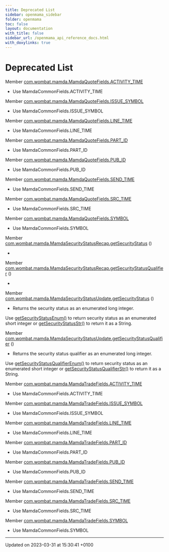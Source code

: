 ```yaml
---
title: Deprecated List
sidebar: openmama_sidebar
folder: openmama
toc: false
layout: documentation
with_title: false
sidebar_url: /openmama_api_reference_docs.html
with_doxylinks: true
---
```


# Deprecated List






Member [com.wombat.mamda.MamdaQuoteFields.ACTIVITY_TIME](classcom_1_1wombat_1_1mamda_1_1MamdaQuoteFields.html#variable-activity-time)

* Use MamdaCommonFields.ACTIVITY_TIME  

Member [com.wombat.mamda.MamdaQuoteFields.ISSUE_SYMBOL](classcom_1_1wombat_1_1mamda_1_1MamdaQuoteFields.html#variable-issue-symbol)

* Use MamdaCommonFields.ISSUE_SYMBOL  

Member [com.wombat.mamda.MamdaQuoteFields.LINE_TIME](classcom_1_1wombat_1_1mamda_1_1MamdaQuoteFields.html#variable-line-time)

* Use MamdaCommonFields.LINE_TIME  

Member [com.wombat.mamda.MamdaQuoteFields.PART_ID](classcom_1_1wombat_1_1mamda_1_1MamdaQuoteFields.html#variable-part-id)

* Use MamdaCommonFields.PART_ID  

Member [com.wombat.mamda.MamdaQuoteFields.PUB_ID](classcom_1_1wombat_1_1mamda_1_1MamdaQuoteFields.html#variable-pub-id)

* Use MamdaCommonFields.PUB_ID  

Member [com.wombat.mamda.MamdaQuoteFields.SEND_TIME](classcom_1_1wombat_1_1mamda_1_1MamdaQuoteFields.html#variable-send-time)

* Use MamdaCommonFields.SEND_TIME  

Member [com.wombat.mamda.MamdaQuoteFields.SRC_TIME](classcom_1_1wombat_1_1mamda_1_1MamdaQuoteFields.html#variable-src-time)

* Use MamdaCommonFields.SRC_TIME  

Member [com.wombat.mamda.MamdaQuoteFields.SYMBOL](classcom_1_1wombat_1_1mamda_1_1MamdaQuoteFields.html#variable-symbol)

* Use MamdaCommonFields.SYMBOL 

Member [com.wombat.mamda.MamdaSecurityStatusRecap.getSecurityStatus](interfacecom_1_1wombat_1_1mamda_1_1MamdaSecurityStatusRecap.html#function-getsecuritystatus)  ()

* 

Member [com.wombat.mamda.MamdaSecurityStatusRecap.getSecurityStatusQualifier](interfacecom_1_1wombat_1_1mamda_1_1MamdaSecurityStatusRecap.html#function-getsecuritystatusqualifier)  ()

* 

Member [com.wombat.mamda.MamdaSecurityStatusUpdate.getSecurityStatus](interfacecom_1_1wombat_1_1mamda_1_1MamdaSecurityStatusUpdate.html#function-getsecuritystatus)  ()

* Returns the security status as an enumerated long integer. 

 Use [getSecurityStatusEnum()](interfacecom_1_1wombat_1_1mamda_1_1MamdaSecurityStatusUpdate.html#function-getsecuritystatusenum) to return security status as an enumerated short integer or [getSecurityStatusStr()](interfacecom_1_1wombat_1_1mamda_1_1MamdaSecurityStatusUpdate.html#function-getsecuritystatusstr) to return it as a String.  

Member [com.wombat.mamda.MamdaSecurityStatusUpdate.getSecurityStatusQualifier](interfacecom_1_1wombat_1_1mamda_1_1MamdaSecurityStatusUpdate.html#function-getsecuritystatusqualifier)  ()

* Returns the security status qualifier as an enumerated long integer. 

 Use [getSecurityStatusQualifierEnum()](interfacecom_1_1wombat_1_1mamda_1_1MamdaSecurityStatusUpdate.html#function-getsecuritystatusqualifierenum) to return security status as an enumerated short integer or [getSecurityStatusQualifierStr()](interfacecom_1_1wombat_1_1mamda_1_1MamdaSecurityStatusUpdate.html#function-getsecuritystatusqualifierstr) to return it as a String.  

Member [com.wombat.mamda.MamdaTradeFields.ACTIVITY_TIME](classcom_1_1wombat_1_1mamda_1_1MamdaTradeFields.html#variable-activity-time)

* Use MamdaCommonFields.ACTIVITY_TIME  

Member [com.wombat.mamda.MamdaTradeFields.ISSUE_SYMBOL](classcom_1_1wombat_1_1mamda_1_1MamdaTradeFields.html#variable-issue-symbol)

* Use MamdaCommonFields.ISSUE_SYMBOL  

Member [com.wombat.mamda.MamdaTradeFields.LINE_TIME](classcom_1_1wombat_1_1mamda_1_1MamdaTradeFields.html#variable-line-time)

* Use MamdaCommonFields.LINE_TIME  

Member [com.wombat.mamda.MamdaTradeFields.PART_ID](classcom_1_1wombat_1_1mamda_1_1MamdaTradeFields.html#variable-part-id)

* Use MamdaCommonFields.PART_ID  

Member [com.wombat.mamda.MamdaTradeFields.PUB_ID](classcom_1_1wombat_1_1mamda_1_1MamdaTradeFields.html#variable-pub-id)

* Use MamdaCommonFields.PUB_ID  

Member [com.wombat.mamda.MamdaTradeFields.SEND_TIME](classcom_1_1wombat_1_1mamda_1_1MamdaTradeFields.html#variable-send-time)

* Use MamdaCommonFields.SEND_TIME  

Member [com.wombat.mamda.MamdaTradeFields.SRC_TIME](classcom_1_1wombat_1_1mamda_1_1MamdaTradeFields.html#variable-src-time)

* Use MamdaCommonFields.SRC_TIME  

Member [com.wombat.mamda.MamdaTradeFields.SYMBOL](classcom_1_1wombat_1_1mamda_1_1MamdaTradeFields.html#variable-symbol)

* Use MamdaCommonFields.SYMBOL 

-------------------------------

Updated on 2023-03-31 at 15:30:41 +0100
